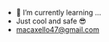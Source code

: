 
- 🌱 I’m currently learning ...
- Just cool and safe 😎
- macaxello47@gmail.com

<!---
Axello47/Axello47 is a ✨ special ✨ repository because its `README.md` (this file) appears on your GitHub profile.
You can click the Preview link to take a look at your changes.
--->
